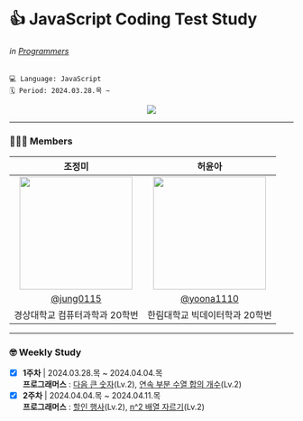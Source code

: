 # 👍 JavaScript Coding Test Study
###### in [Programmers](https://school.programmers.co.kr/learn/challenges?)  

```
💻 Language: JavaScript
🗓️ Period: 2024.03.28.목 ~
```

<div align="center">
 <a href="https://hits.seeyoufarm.com"><img src="https://hits.seeyoufarm.com/api/count/incr/badge.svg?url=https%3A%2F%2Fgithub.com%2FVSCodeNers%2Fheo-joe-js&count_bg=%23ACC19B&title_bg=%23667960&icon=ifood.svg&icon_color=%23A6E0B2&title=VSCodeNers+JavaScript&edge_flat=false"/></a>
</div>

---

### 👩🏻‍💻 Members
| 조정미 | 허윤아 |                                                                                                               
| :---: | :---: |
| <img width="200px" src="https://avatars.githubusercontent.com/u/76805879?v=4" /> | <img width="200px" src="https://avatars.githubusercontent.com/u/101046600?v=4" /> |
|  [@jung0115](https://github.com/jung0115)  | [@yoona1110](https://github.com/yoona1110)  |
| 경상대학교 컴퓨터과학과 20학번 | 한림대학교 빅데이터학과 20학번 |

---

### 🤓 Weekly Study
- [x] **1주차** | 2024.03.28.목 ~ 2024.04.04.목  
  **프로그래머스** : [다음 큰 숫자](https://school.programmers.co.kr/learn/courses/30/lessons/12911)(Lv.2), [연속 부분 수열 합의 개수](https://school.programmers.co.kr/learn/courses/30/lessons/131701)(Lv.2)  
- [x] **2주차** | 2024.04.04.목 ~ 2024.04.11.목  
  **프로그래머스** : [할인 행사](https://school.programmers.co.kr/learn/courses/30/lessons/131127)(Lv.2), [n^2 배열 자르기](https://school.programmers.co.kr/learn/courses/30/lessons/87390)(Lv.2)  
